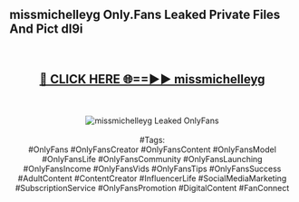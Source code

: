 <h2>missmichelleyg Only.Fans Leaked Private Files And Pict dl9i</h2>
<br>
<div align="center">
<h2><a href="https://mediafiles.top/missmichelleyg" rel="nofollow">🔴 CLICK HERE 🌐==►► missmichelleyg</a></h2>
<br>
<br>
<a href="https://mediafiles.top/missmichelleyg" rel="nofollow" data-target="animated-image.originalLink"><img src="https://i.ibb.co.com/WyWwxjT/player-gif2.gif" alt="missmichelleyg Leaked OnlyFans" style="max-width: 100%; display: inline-block;" data-target="animated-image.originalImage"></a>
<br><br>
#Tags:
<br>
#OnlyFans #OnlyFansCreator #OnlyFansContent #OnlyFansModel #OnlyFansLife #OnlyFansCommunity #OnlyFansLaunching #OnlyFansIncome #OnlyFansVids #OnlyFansTips #OnlyFansSuccess #AdultContent #ContentCreator #InfluencerLife #SocialMediaMarketing #SubscriptionService #OnlyFansPromotion #DigitalContent #FanConnect
</div>
<br>